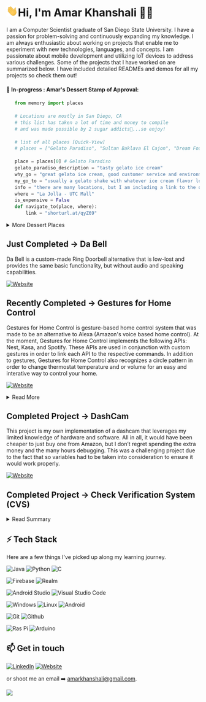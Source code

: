 
# <img src="https://raw.githubusercontent.com/ABSphreak/ABSphreak/master/gifs/Hi.gif" width="30px">Hi, I'm Amar Khanshali 🐱‍💻

I am a Computer Scientist graduate of San Diego State University. I have a passion for problem-solving and continuously expanding my knowledge. I am always enthusiastic about working on projects that enable me to experiment with new technologies, languages, and concepts. I am passionate about mobile development and utilizing IoT devices to address various challenges. Some of the projects that I have worked on are summarized below. I have included detailed READMEs and demos for all my projects so check them out!

#### 🚧 In-progress : Amar's Dessert Stamp of Approval:

```python
   from memory import places
   
   # Locations are mostly in San Diego, CA
   # this list has taken a lot of time and money to compile
   # and was made possible by 2 sugar addicts🤪...so enjoy!

   # list of all places [Quick-View]
   # places = ["Gelato Paradiso", "Sultan Baklava El Cajon", "Dream Fountain Cafe", "Somi Somi", "..."]
   
   place = places[0] # Gelato Paradiso
   gelato_paradiso_description = "tasty gelato ice cream"
   why_go = "great gelato ice cream, good customer service and environment"
   my_go_to = "usually a gelato shake with whatever ice cream flavor looks tasty and or ice cream"
   info = "there are many locations, but I am including a link to the one I always go to"
   where = "La Jolla - UTC Mall"                                                                        
   is_expensive = False
   def navigate_to(place, where):
       link = "shorturl.at/qyZ69"
```
<details><summary>More Dessert Places</summary>  

```python
   place = places[1] # Sultan Baklava El Cajon
   sultan_baklava_description = "desserts, baklava, and coffee"
   why_go = "great place to go with the family, nice atmosphere, and looks very nice"
   my_go_to = "Dulce de Leche Cake"
   where = "El Cajon"
   is_expensive = True
   def navigate_to(place):
       link = "https://shorturl.at/hvKT6"
   
   place = places[2] # Dream Fountain Cafe
   dream_fountain_description = "desserts"
   why_go = "good desserts"
   my_go_to = "New York Cheesecake with Strawberry"
   where = "El Cajon"                                                                        
   is_expensive = "so so"
   def navigate_to(place, where):
       link = "https://shorturl.at/bfqw0"
   
   place = places[3] # Somi Somi
   somi_somi_description = "fish-shaped waffle cone filled with your choice of filling and topped with soft serve"
   why_go = "great place to go get a quick snack, great environment, and nice employees"
   my_go_to = "Upside-down Nutella Ah-Boong & Nutella-Infused Taiyaki"
   info = "there are many locations, but I am including a link to the one near me"
   where = "multiple locations throughout SD"
   is_expensive = False
   # link navigates from your location to respective location
   def navigate_to(place, where):
       link = "https://shorturl.at/crvBX"
```
</details>


## Just Completed &#8594; Da Bell

Da Bell is a custom-made Ring Doorbell alternative that is low-lost and provides the same basic functionality, but without audio and speaking capabilities.

[![Website](https://img.shields.io/badge/Da%20Bell-See%20Code%20%26%20Overview-purple)](https://github.com/Amark18/Da-Bell)

## Recently Completed &#8594; Gestures for Home Control

Gestures for Home Control is gesture-based home control system that was made to be an alternative to Alexa (Amazon's voice based home control). At the moment, Gestures for Home Control implements the following APIs: Nest, Kasa, and Spotify. These APIs are used in conjunction with custom gestures in order to link each API to the respective commands. In addition to gestures, Gestures for Home Control also recognizes a circle pattern in order to change thermostat temperature and or volume for an easy and interative way to control your home.

[![Website](https://img.shields.io/badge/Gestures%20for%20Home%20Control-See%20Code%20and%20Overview-yellow)](https://github.com/Zracano/Gesture-Recognition)
  
<details><summary>Read More</summary>  

### Technologies & Languages I Worked On: 
- Languages   : Python
- Technologies: Raspberry Pi 4
- Other: Pattern Recognition, Multi-Threading, REST APIs, Git

I enjoyed this project as I was able to get a chance to work in a collaborative environment. I was able to get a better understanding of Git and I feel very comfortable with these new skills that I learned. I am confident that these skills will translate nicely to future collaborative projects and in my professional career.
</details>

## Completed Project &#8594; DashCam

This project is my own implementation of a dashcam that leverages my limited knowledge of hardware and software. All in all, it would have been cheaper to just buy one from Amazon, but I don’t regret spending the extra money and the many hours debugging. This was a challenging project due to the fact that so variables had to be taken into consideration to ensure it would work properly.
  
[![Website](https://img.shields.io/badge/DashCam-Read%2C%20Analyze%20Code%2C%20%26%20View%20Demo-blue)](https://github.com/Amark18/DashCam)

 ## Completed Project &#8594; Check Verification System (CVS)
<details><summary>Read Summary</summary>  
   
This system will make it easier for gas stations that cash checks to save customer information. Using this information, cashiers can easily look up customer information using a phone number or by name. In addition, cashiers can utilize NFC cards so that next time they try to cash a check, all they have to do is tap with their card and their information pops up for the cashier to see.

Check Verification System works offline in case of a bad wifi connection or when wifi is temporarily down, ensuring that check cashing remain operational and customer data can be accessed at all times.
  
[![Website](https://img.shields.io/badge/CVS-Read%2C%20Analyze%20Code%2C%20%26%20View%20Demo-orange)](https://github.com/Amark18/Oasis-Check-System)
  
### Technologies & Languages (CVS): 
- Languages   : Java
- Technologies: Android Studio, Firebase (Authentication, Firestore, Storage)
- Other : Near Field Communication (NFC)  
</details>

## ⚡ Tech Stack

Here are a few things I've picked up along my learning journey.

![Java](https://img.shields.io/badge/Java-ED8B00?style=for-the-badge&logo=java&logoColor=white) ![Python](https://img.shields.io/badge/-Python-000?style=for-the-badge&logo=python) ![C](https://img.shields.io/badge/c-%2300599C.svg?style=for-the-badge&logo=c&logoColor=white) 

![Firebase](https://img.shields.io/badge/Firebase-039BE5?style=for-the-badge&logo=Firebase&logoColor=white) ![Realm](https://img.shields.io/badge/Realm-39477F?style=for-the-badge&logo=realm&logoColor=white)

![Android Studio](https://img.shields.io/badge/Android%20Studio-3DDC84.svg?style=for-the-badge&logo=android-studio&logoColor=white) ![Visual Studio Code](https://img.shields.io/badge/Visual%20Studio%20Code-0078d7.svg?style=for-the-badge&logo=visual-studio-code&logoColor=white)

![Windows](https://img.shields.io/badge/Windows-0078D6?style=for-the-badge&logo=windows&logoColor=white) ![Linux](https://img.shields.io/badge/Linux-FCC624?style=for-the-badge&logo=linux&logoColor=black) ![Android](https://img.shields.io/badge/Android-3DDC84?style=for-the-badge&logo=android&logoColor=white)

![Git](https://img.shields.io/badge/git%20-%23F05033.svg?&style=for-the-badge&logo=git&logoColor=white) ![Github](https://img.shields.io/badge/github%20-%23121011.svg?&style=for-the-badge&logo=github&logoColor=white)
 
![Ras Pi](https://img.shields.io/badge/-Raspberry%20Pi-C51A4A?style=for-the-badge&logo=Raspberry-Pi) ![Arduino](https://img.shields.io/badge/-Arduino-00979D?style=for-the-badge&logo=Arduino&logoColor=white)  
## 📫 Get in touch
[![LinkedIn](https://img.shields.io/badge/LinkedIn-0077B5?style=for-the-badge&logo=linkedin&logoColor=white)](https://in.linkedin.com/in/amarkhanshali)    [![Website](https://img.shields.io/badge/Website-Check%20out%20my%20website-blue)](https://www.amarkhanshali.me)


 or shoot me an email ➡️ amarkhanshali@gmail.com.  
 
 ![](https://komarev.com/ghpvc/?username=amark18&style=for-the-badge)
